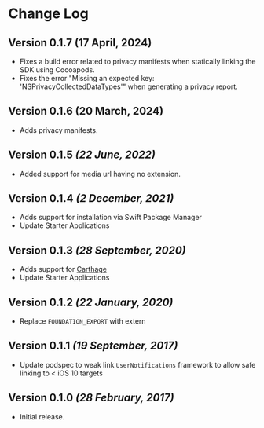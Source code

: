 Change Log
==========
Version 0.1.7 (17 April, 2024)
-----------------------------------------------
- Fixes a build error related to privacy manifests when statically linking the SDK using Cocoapods.
- Fixes the error "Missing an expected key: 'NSPrivacyCollectedDataTypes'" when generating a privacy report.

Version 0.1.6 (20 March, 2024)
-----------------------------------------------
- Adds privacy manifests.

Version 0.1.5 *(22 June, 2022)*
-------------------------------------------
- Added support for media url having no extension.

Version 0.1.4 *(2 December, 2021)*
-------------------------------------------
- Adds support for installation via Swift Package Manager
- Update Starter Applications

Version 0.1.3 *(28 September, 2020)*
-------------------------------------------
- Adds support for [Carthage](https://github.com/Carthage/Carthage)
- Update Starter Applications

Version 0.1.2 *(22 January, 2020)*
-------------------------------------------
- Replace `FOUNDATION_EXPORT` with extern


Version 0.1.1 *(19 September, 2017)*
-------------------------------------------

- Update podspec to weak link `UserNotifications` framework to allow safe linking to < iOS 10 targets

Version 0.1.0 *(28 February, 2017)*
-------------------------------------------

- Initial release.
